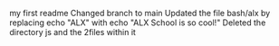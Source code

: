 my first readme
Changed branch to main
Updated the file bash/alx by replacing echo "ALX" with echo "ALX School is so cool!"
Deleted the directory js and the 2files within it
